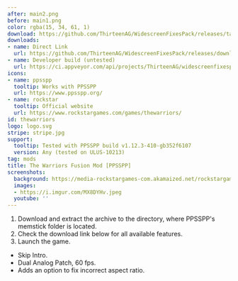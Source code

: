 ```yaml
---
after: main2.png
before: main1.png
color: rgba(15, 34, 61, 1)
download: https://github.com/ThirteenAG/WidescreenFixesPack/releases/tag/thewarriors
downloads:
- name: Direct Link
  url: https://github.com/ThirteenAG/WidescreenFixesPack/releases/download/thewarriors/TheWarriors.PPSSPP.FusionMod.zip
- name: Developer build (untested)
  url: https://ci.appveyor.com/api/projects/ThirteenAG/widescreenfixespack/artifacts/TheWarriors.PPSSPP.FusionMod.zip?branch=master
icons:
- name: ppsspp
  tooltip: Works with PPSSPP
  url: https://www.ppsspp.org/
- name: rockstar
  tooltip: Official website
  url: https://www.rockstargames.com/games/thewarriors/
id: thewarriors
logo: logo.svg
stripe: stripe.jpg
support:
  tooltip: Tested with PPSSPP build v1.12.3-410-gb352f6107
  version: Any (tested on ULUS-10213)
tag: mods
title: The Warriors Fusion Mod [PPSSPP]
screenshots:
  background: https://media-rockstargames-com.akamaized.net/rockstargames-newsite/img/global/downloads/wallpapers/games/thewarriors_poster_1600x1200.jpg
  images:
  - https://i.imgur.com/MX8DYHv.jpeg
  youtube: ''
---
```


1. Download and extract the archive to the directory, where PPSSPP's memstick folder is located.
2. Check the download link below for all available features.
3. Launch the game.

* Skip Intro.
* Dual Analog Patch, 60 fps.
* Adds an option to fix incorrect aspect ratio.

